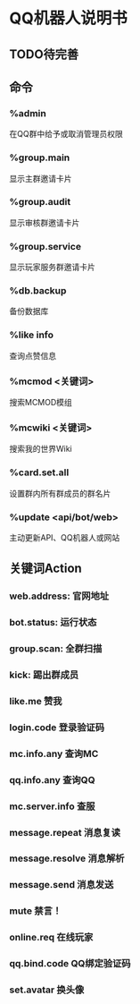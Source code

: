
# QQ机器人说明书

## TODO待完善

## 命令

### %admin
在QQ群中给予或取消管理员权限

### %group.main
显示主群邀请卡片

### %group.audit
显示审核群邀请卡片

### %group.service
显示玩家服务群邀请卡片

### %db.backup
备份数据库

### %like info
查询点赞信息

### %mcmod <关键词>
搜索MCMOD模组

### %mcwiki <关键词>
搜索我的世界Wiki

### %card.set.all
设置群内所有群成员的群名片

### %update <api/bot/web>
主动更新API、QQ机器人或网站

## 关键词Action

### web.address: 官网地址

### bot.status: 运行状态

### group.scan: 全群扫描

### kick: 踢出群成员

### like.me 赞我

### login.code 登录验证码

### mc.info.any 查询MC

### qq.info.any 查询QQ

### mc.server.info 查服

### message.repeat 消息复读

### message.resolve 消息解析

### message.send 消息发送

### mute 禁言！

### online.req 在线玩家

### qq.bind.code QQ绑定验证码

### set.avatar 换头像